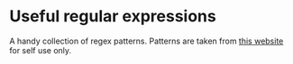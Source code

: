 # Useful regular expressions
A handy collection of regex patterns. Patterns are taken from [this website](https://ihateregex.io/) for self use only.
